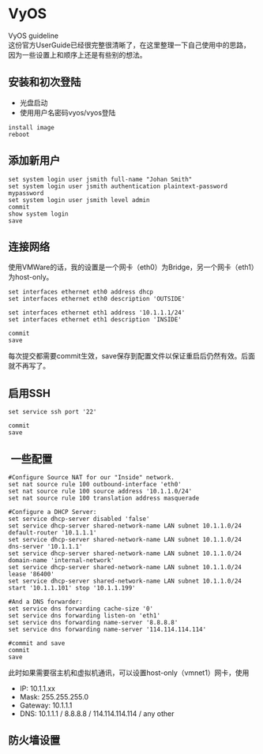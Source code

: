 # VyOS
VyOS guideline  
这份官方UserGuide已经很完整很清晰了，在这里整理一下自己使用中的思路，因为一些设置上和顺序上还是有些别的想法。  

## 安装和初次登陆
* 光盘启动
* 使用用户名密码vyos/vyos登陆
```
install image
reboot
```

## 添加新用户
```
set system login user jsmith full-name "Johan Smith" 
set system login user jsmith authentication plaintext-password mypassword 
set system login user jsmith level admin 
commit
show system login 
save
```

## 连接网络
使用VMWare的话，我的设置是一个网卡（eth0）为Bridge，另一个网卡（eth1）为host-only。  
```
set interfaces ethernet eth0 address dhcp
set interfaces ethernet eth0 description 'OUTSIDE'

set interfaces ethernet eth1 address '10.1.1.1/24'
set interfaces ethernet eth1 description 'INSIDE'

commit
save
```
每次提交都需要commit生效，save保存到配置文件以保证重启后仍然有效。后面就不再写了。  

## 启用SSH
```
set service ssh port '22'

commit
save
```

##  一些配置
```
#Configure Source NAT for our "Inside" network.
set nat source rule 100 outbound-interface 'eth0'
set nat source rule 100 source address '10.1.1.0/24'
set nat source rule 100 translation address masquerade

#Configure a DHCP Server:
set service dhcp-server disabled 'false'
set service dhcp-server shared-network-name LAN subnet 10.1.1.0/24 default-router '10.1.1.1'
set service dhcp-server shared-network-name LAN subnet 10.1.1.0/24 dns-server '10.1.1.1'
set service dhcp-server shared-network-name LAN subnet 10.1.1.0/24 domain-name 'internal-network'
set service dhcp-server shared-network-name LAN subnet 10.1.1.0/24 lease '86400'
set service dhcp-server shared-network-name LAN subnet 10.1.1.0/24 start '10.1.1.101' stop '10.1.1.199'

#And a DNS forwarder:
set service dns forwarding cache-size '0'
set service dns forwarding listen-on 'eth1'
set service dns forwarding name-server '8.8.8.8'
set service dns forwarding name-server '114.114.114.114'

#commit and save
commit
save
```
此时如果需要宿主机和虚拟机通讯，可以设置host-only（vmnet1）网卡，使用  
* IP: 10.1.1.xx
* Mask: 255.255.255.0
* Gateway: 10.1.1.1
* DNS: 10.1.1.1 / 8.8.8.8 / 114.114.114.114 / any other

## 防火墙设置
```

```
